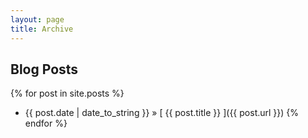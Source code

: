 ```yaml
---
layout: page
title: Archive
---
```


## Blog Posts
{% for post in site.posts %}
  * {{ post.date | date_to_string }} &raquo; [ {{ post.title }} ]({{ post.url }})
{% endfor %}
